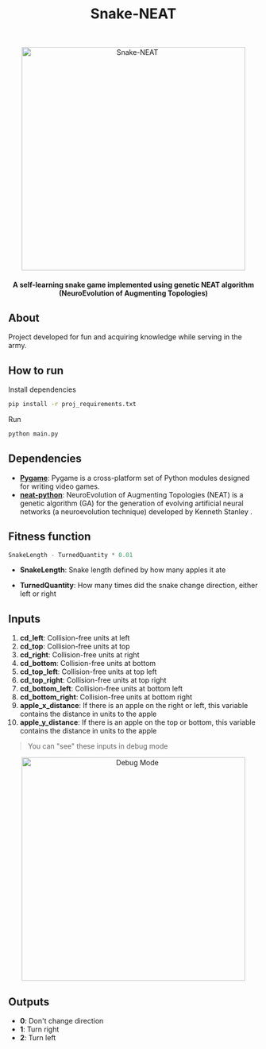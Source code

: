 <h1 align="center">Snake-NEAT</h1><br>
<p align="center">
  <img alt="Snake-NEAT" title="Snake-NEAT" src="https://i.imgur.com/BDdGfBC.gif" width="450"><br>
</p>

<h4 align="center">A self-learning snake game implemented using genetic NEAT algorithm (NeuroEvolution of Augmenting Topologies)</h4>

## About

Project developed for fun and acquiring knowledge while serving in the army.

## How to run

Install dependencies

```bash
pip install -r proj_requirements.txt
```

Run

```bash
python main.py
```

## Dependencies

* **[Pygame](https://github.com/pygame/)**: Pygame is a cross-platform set of Python modules designed for writing video games.
* **[neat-python](https://github.com/CodeReclaimers/neat-python)**: NeuroEvolution of Augmenting Topologies (NEAT) is a genetic algorithm (GA) for the generation of evolving artificial 
                                                                    neural networks (a neuroevolution technique) developed by Kenneth Stanley .

## Fitness function

```python
SnakeLength - TurnedQuantity * 0.01
```

* **SnakeLength**: Snake length defined by how many apples it ate

* **TurnedQuantity**: How many times did the snake change direction, either left or right

## Inputs

1. **cd_left**: Collision-free units at left
2. **cd_top**: Collision-free units at top
3. **cd_right**: Collision-free units at right
4. **cd_bottom**: Collision-free units at bottom
5. **cd_top_left**: Collision-free units at top left
6. **cd_top_right**: Collision-free units at top right
7. **cd_bottom_left**: Collision-free units at bottom left
8. **cd_bottom_right**: Collision-free units at bottom right
9. **apple_x_distance**: If there is an apple on the right or left, this variable contains the distance in units to the apple
10. **apple_y_distance**: If there is an apple on the top or bottom, this variable contains the distance in units to the apple

> You can "see" these inputs in debug mode

<p align="center">
  <img alt="Debug Mode" title="Debug Mode" src="https://i.imgur.com/m60tMox.gif" width="450"><br>
</p>

## Outputs

* **0**: Don't change direction
* **1**: Turn right
* **2**: Turn left
